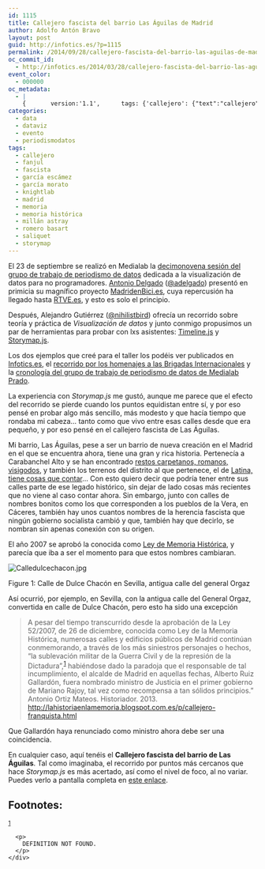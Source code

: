 ```yaml
---
id: 1115
title: Callejero fascista del barrio Las Águilas de Madrid
author: Adolfo Antón Bravo
layout: post
guid: http://infotics.es/?p=1115
permalink: /2014/09/28/callejero-fascista-del-barrio-las-aguilas-de-madrid/
oc_commit_id:
  - http://infotics.es/2014/03/28/callejero-fascista-del-barrio-las-aguilas-de-madrid/1411938572
event_color:
  - 000000
oc_metadata:
  - |
    {		version:'1.1',		tags: {'callejero': {"text":"callejero","slug":"callejero","source":null,"bucketName":"current","bucketPlacement":"auto","_className":"Tag"}, 'fanjul': {"text":"fanjul","slug":"fanjul","source":null,"bucketName":"current","bucketPlacement":"auto","_className":"Tag"}, 'fascista': {"text":"fascista","slug":"fascista","source":null,"bucketName":"current","bucketPlacement":"auto","_className":"Tag"}, 'garca-escmez': {"text":"garcía escámez","slug":"garca-escmez","source":null,"bucketName":"current","bucketPlacement":"auto","_className":"Tag"}, 'garca-morato': {"text":"garcía morato","slug":"garca-morato","source":null,"bucketName":"current","bucketPlacement":"auto","_className":"Tag"}, 'knightlab': {"text":"knightlab","slug":"knightlab","source":null,"bucketName":"current","bucketPlacement":"auto","_className":"Tag"}, 'madrid': {"text":"madrid","slug":"madrid","source":null,"bucketName":"current","bucketPlacement":"auto","_className":"Tag"}, 'memoria': {"text":"memoria","slug":"memoria","source":null,"bucketName":"current","bucketPlacement":"auto","_className":"Tag"}, 'memoria-histrica': {"text":"memoria histórica","slug":"memoria-histrica","source":null,"bucketName":"current","bucketPlacement":"auto","_className":"Tag"}, 'milln-astray': {"text":"millán astray","slug":"milln-astray","source":null,"bucketName":"current","bucketPlacement":"auto","_className":"Tag"}, 'romero-basart': {"text":"romero basart","slug":"romero-basart","source":null,"bucketName":"current","bucketPlacement":"auto","_className":"Tag"}, 'saliquet': {"text":"saliquet","slug":"saliquet","source":null,"bucketName":"current","bucketPlacement":"auto","_className":"Tag"}, 'storymap': {"text":"storymap","slug":"storymap","source":null,"bucketName":"current","bucketPlacement":"auto","_className":"Tag"}}	}
categories:
  - data
  - dataviz
  - evento
  - periodismodatos
tags:
  - callejero
  - fanjul
  - fascista
  - garcía escámez
  - garcía morato
  - knightlab
  - madrid
  - memoria
  - memoria histórica
  - millán astray
  - romero basart
  - saliquet
  - storymap
---
```

El 23 de septiembre se realizó en Medialab la [decimonovena sesión del grupo de trabajo de periodismo de datos][1] dedicada a la visualización de datos para no programadores. [Antonio Delgado][2] ([@adelgado][3]) presentó en primicia su magnífico proyecto [MadridenBici.es][4], cuya repercusión ha llegado hasta [RTVE.es][5], y esto es solo el principio. 

Después, Alejandro Gutiérrez ([@nihilistbird][6]) ofrecía un recorrido sobre teoría y práctica de *Visualización de datos* y junto conmigo propusimos un par de herramientas para probar con lxs asistentes: [Timeline.js][7] y [Storymap.js][8]. 

Los dos ejemplos que creé para el taller los podéis ver publicados en [Infotics.es][9], el [recorrido por los homenajes a las Brigadas Internacionales][10] y la [cronología del grupo de trabajo de periodismo de datos de Medialab Prado][11]. 

La experiencia con *Storymap.js* me gustó, aunque me parece que el efecto del recorrido se pierde cuando los puntos equidistan entre sí, y por eso pensé en probar algo más sencillo, más modesto y que hacía tiempo que rondaba mi cabeza&#x2026; tanto como que vivo entre esas calles desde que era pequeño, y por eso pensé en el callejero fascista de Las Águilas. 

Mi barrio, Las Águilas, pese a ser un barrio de nueva creación en el Madrid en el que se encuentra ahora, tiene una gran y rica historia. Pertenecía a Carabanchel Alto y se han encontrado [restos carpetanos, romanos, visigodos][12], y también los terrenos del distrito al que pertenece, el de [Latina, tiene cosas que contar][13]&#x2026; Con esto quiero decir que podría tener entre sus calles parte de ese legado histórico, sin dejar de lado cosas más recientes que no viene al caso contar ahora. Sin embargo, junto con calles de nombres bonitos como los que corresponden a los pueblos de la Vera, en Cáceres, también hay unos cuantos nombres de la herencia fascista que ningún gobierno socialista cambió y que, también hay que decirlo, se nombran sin apenas conexión con su origen. 

El año 2007 se aprobó la conocida como [Ley de Memoria Histórica][14], y parecía que iba a ser el momento para que estos nombres cambiaran. 

<div class="figure">
  <p>
    <img src="https://upload.wikimedia.org/wikipedia/commons/a/ab/Calledulcechacon.jpg" alt="Calledulcechacon.jpg" />
  </p>
  
  <p>
    <span class="figure-number">Figure 1:</span> Calle de Dulce Chacón en Sevilla, antigua calle del general Orgaz
  </p></p>
</div>

Así ocurrió, por ejemplo, en Sevilla, con la antigua calle del General Orgaz, convertida en calle de Dulce Chacón, pero esto ha sido una excepción 

> A pesar del tiempo transcurrido desde la aprobación de la Ley 52/2007, de 26 de diciembre, conocida como Ley de la Memoria Histórica, numerosas calles y edificios públicos de Madrid continúan conmemorando, a través de los más siniestros personajes o hechos, &#8220;la sublevación militar de la Guerra Civil y de la represión de la Dictadura&#8221;,<sup><a id="fnr.1" class="footref" href="#fn.1">1</a></sup> habiéndose dado la paradoja que el responsable de tal incumplimiento, el alcalde de Madrid en aquellas fechas, Alberto Ruiz Gallardón, fuera nombrado ministro de Justicia en el primer gobierno de Mariano Rajoy, tal vez como recompensa a tan sólidos principios.&#8221; Antonio Ortiz Mateos. Historiador. 2013. <http://lahistoriaenlamemoria.blogspot.com.es/p/callejero-franquista.html> 

Que Gallardón haya renunciado como ministro ahora debe ser una coincidencia. 

En cualquier caso, aquí tenéis el **Callejero fascista del barrio de Las Águilas**. Tal como imaginaba, el recorrido por puntos más cercanos que hace *Storymap.js* es más acertado, así como el nivel de foco, al no variar. Puedes verlo a pantalla completa en [este enlace][15]. 



<div id="footnotes">
  <h2 class="footnotes">
    Footnotes:
  </h2>
  
  <div id="text-footnotes">
    <div class="footdef">
      <sup><a id="fn.1" class="footnum" href="#fnr.1">1</a></sup> 
      
      <p>
        DEFINITION NOT FOUND.
      </p>
    </div>
  </div>
</div>

 [1]: http://medialab-prado.es/article/periodismodedatosdecimonovenasesion
 [2]: http://www.antonio-delgado.com/
 [3]: https://www.twitter.com/adelgado
 [4]: http://www.madridenbici.es/
 [5]: http://www.rtve.es/noticias/20140926/madrid-bici-analiza-los-numeros-tras-mundo-bicicleta-capital/1018422.shtml
 [6]: https:/www.twitter.com/nihilistbird
 [7]: http://timeline.knightlab.com/
 [8]: http://storymap.knightlab.com/
 [9]: http://www.infotics.es/
 [10]: http://s.coop/1v0rq
 [11]: http://s.coop/1v0tc
 [12]: https://es.wikipedia.org/wiki/Carabanchel#Historia
 [13]: https://es.wikipedia.org/wiki/Latina_(Madrid)#Historia
 [14]: https://es.wikipedia.org/wiki/Ley_de_Memoria_Hist%C3%B3rica_de_Espa%C3%B1a
 [15]: http://s.coop/1v0rr
